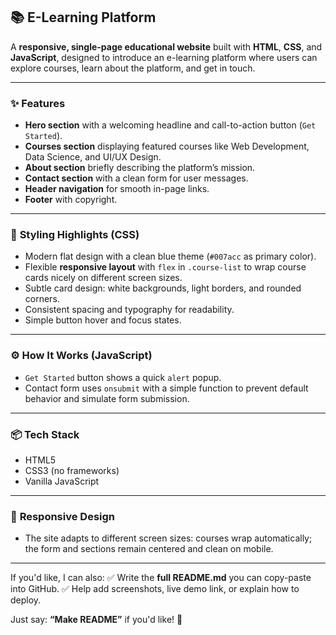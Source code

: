 

## 📚 E-Learning Platform

A **responsive, single-page educational website** built with **HTML**, **CSS**, and **JavaScript**, designed to introduce an e-learning platform where users can explore courses, learn about the platform, and get in touch.

---

### ✨ Features

* **Hero section** with a welcoming headline and call-to-action button (`Get Started`).
* **Courses section** displaying featured courses like Web Development, Data Science, and UI/UX Design.
* **About section** briefly describing the platform’s mission.
* **Contact section** with a clean form for user messages.
* **Header navigation** for smooth in-page links.
* **Footer** with copyright.

---

### 🎨 **Styling Highlights (CSS)**

* Modern flat design with a clean blue theme (`#007acc` as primary color).
* Flexible **responsive layout** with `flex` in `.course-list` to wrap course cards nicely on different screen sizes.
* Subtle card design: white backgrounds, light borders, and rounded corners.
* Consistent spacing and typography for readability.
* Simple button hover and focus states.

---

### ⚙️ **How It Works (JavaScript)**

* `Get Started` button shows a quick `alert` popup.
* Contact form uses `onsubmit` with a simple function to prevent default behavior and simulate form submission.

---

### 📦 **Tech Stack**

* HTML5
* CSS3 (no frameworks)
* Vanilla JavaScript

---

### 📱 **Responsive Design**

* The site adapts to different screen sizes: courses wrap automatically; the form and sections remain centered and clean on mobile.

---

If you'd like, I can also:
✅ Write the **full README.md** you can copy-paste into GitHub.
✅ Help add screenshots, live demo link, or explain how to deploy.

Just say: **“Make README”** if you'd like! 🚀

